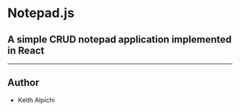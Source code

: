 # Notepad.js
## A simple CRUD notepad application implemented in React

---

## Author
- Keith Alpichi
